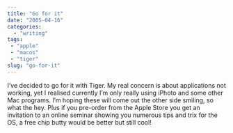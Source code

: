 ```yaml
---
title: "Go for it"
date: "2005-04-16"
categories: 
  - "writing"
tags:
 - "apple"
 - "macos"
 - "tiger"
slug: "go-for-it"
---
```


I’ve decided to go for it with Tiger. My real concern is about applications not working, yet I realised currently I’m only really using iPhoto and some other Mac programs. I’m hoping these will come out the other side smiling, so what the hey. Plus if you pre-order from the Apple Store you get an invitation to an online seminar showing you numerous tips and trix for the OS, a free chip butty would be better but still cool!
